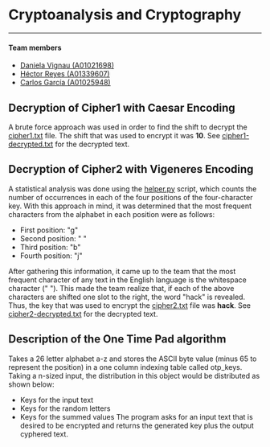 # Cryptoanalysis and Cryptography

---

#### Team members

- [Daniela Vignau (A01021698)](https://github.com/dvigleo)
- [Héctor Reyes (A01339607)](https://github.com/hreyesm)
- [Carlos García (A01025948)](https://github.com/cxrlos)

## Decryption of Cipher1 with Caesar Encoding

A brute force approach was used in order to find the shift to decrypt the [cipher1.txt](./caesar/cipher1.txt) file. The shift that was used to encrypt it was **10**. See [cipher1-decrypted.txt](./caesar/cipher1-decrypted.txt) for the decrypted text.

## Decryption of Cipher2 with Vigeneres Encoding

A statistical analysis was done using the [helper.py](./vigenere/helper.py) script, which counts the number of occurrences in each of the four positions of the four-character key. With this approach in mind, it was determined that the most frequent characters from the alphabet in each position were as follows:

- First position: "g"
- Second position: " "
- Third position: "b"
- Fourth position: "j"

After gathering this information, it came up to the team that the most frequent character of any text in the English language is the whitespace character (" "). This made the team realize that, if each of the above characters are shifted one slot to the right, the word "hack" is revealed. Thus, the key that was used to encrypt the [cipher2.txt](./vigenere/cipher2.txt) file was **hack**. See [cipher2-decrypted.txt](./vigenere/cipher2-decrypted.txt) for the decrypted text.

## Description of the One Time Pad algorithm
Takes a 26 letter alphabet a-z and stores the ASCII byte value (minus 65 to represent the position) in a one column indexing table called otp_keys. Taking a n-sized input, the distribution in this object would be distributed as shown below:
- Keys for the input text
- Keys for the random letters
- Keys for the summed values
The program asks for an input text that is desired to be encrypted and returns the generated key plus the output cyphered text.

